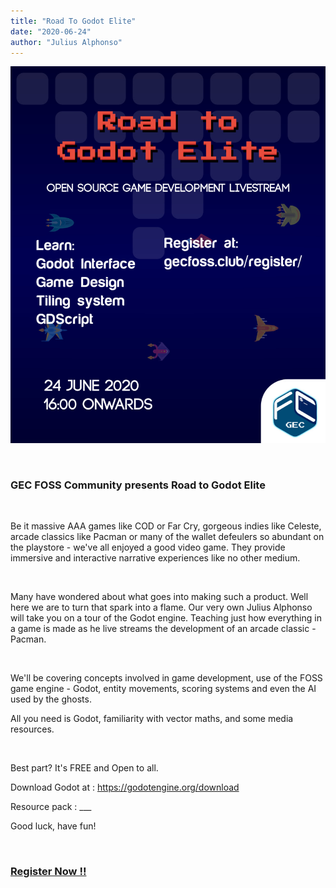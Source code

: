 ```yaml
---
title: "Road To Godot Elite"
date: "2020-06-24"
author: "Julius Alphonso"
---
```


![Road To Godot Elite Poster](./images/road-to-godot-elite.jpeg)

<br>

### GEC FOSS Community presents Road to Godot Elite

<br>

Be it massive AAA games like COD or Far Cry, gorgeous indies like Celeste, arcade classics like Pacman or many of the wallet defeulers so abundant on the playstore - we've all enjoyed a good video game. They provide immersive and interactive narrative experiences like no other medium.

<br>

Many have wondered about what goes into making such a product. Well here we are to turn that spark into a flame. Our very own Julius Alphonso will take you on a tour of the Godot engine. Teaching just how everything in a game is made as he live streams the development of an arcade classic - Pacman.

<br>

We'll be covering concepts involved in game development, use of the FOSS game engine - Godot, entity movements, scoring systems and even the AI used by the ghosts.

All you need is Godot, familiarity with vector maths, and some media resources.

<br>

Best part? It's FREE and Open to all.

Download Godot at : https://godotengine.org/download

Resource pack : \_\_\_

Good luck, have fun!

<br>

### **[Register Now !!](/register)**

<br>
